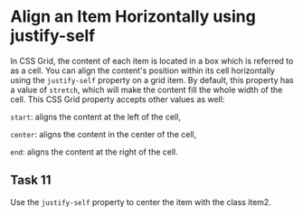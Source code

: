 # Align an Item Horizontally using justify-self
In CSS Grid, the content of each item is located in a box which is referred to as a cell. You can align the content's position within its cell horizontally using the `justify-self` property on a grid item. By default, this property has a value of `stretch`, which will make the content fill the whole width of the cell. This CSS Grid property accepts other values as well:

`start`: aligns the content at the left of the cell,

`center`: aligns the content in the center of the cell,

`end`: aligns the content at the right of the cell.
## Task 11
Use the `justify-self` property to center the item with the class item2.

